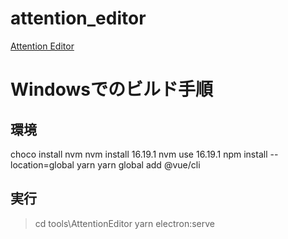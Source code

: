# attention_editor

[Attention Editor](https://github.com/machine-perception-robotics-group/AttentionEditorABN)

# Windowsでのビルド手順

## 環境


choco install nvm
nvm install 16.19.1
nvm use 16.19.1
npm install --location=global yarn
yarn global add @vue/cli

## 実行

 > cd tools\AttentionEditor
 > yarn electron:serve 
